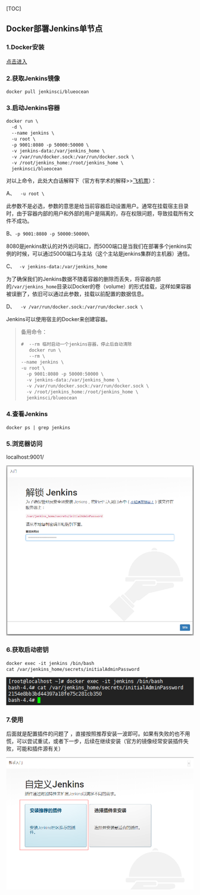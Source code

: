 [TOC]



## Docker部署Jenkins单节点

### 1.Docker安装

[点击进入](https://github.com/atsjp/note/tree/master/Docker/Docker.md)

### 2.获取Jenkins镜像 

```shell
docker pull jenkinsci/blueocean
```

### 3.启动Jenkins容器   

```shell
docker run \
  -d \
  --name jenkins \
  -u root \
  -p 9001:8080 -p 50000:50000 \
  -v jenkins-data:/var/jenkins_home \
  -v /var/run/docker.sock:/var/run/docker.sock \
  -v /root/jenkins_home:/root/jenkins_home \
  jenkinsci/blueocean
```
对以上命令，此处大白话解释下（官方有学术的解释>>[飞机票](https://jenkins.io/zh/doc/book/installing/)）：

A、`  -u root \`

此参数不是必选，参数的意思是给当前容器启动设置用户。通常在挂载宿主目录时，由于容器内部的用户和外部的用户是隔离的，存在权限问题，导致挂载所有文件不成功。

B、`-p 9001:8080 -p 50000:50000\  `   

8080是jenkins默认的对外访问端口，而5000端口是当我们在部署多个jenkins实例的时候，可以通过5000端口与主站（这个主站是jenkins集群的主机器）通信。

C、 ` -v jenkins-data:/var/jenkins_home`  

 为了确保我们的Jenkins数据不随着容器的删除而丢失，将容器内部的`/var/jenkins_home`目录以Docker的卷（volume）的形式挂载，这样如果容器被误删了，依旧可以通过此参数，挂载以前配置的数据信息。

D、`  -v /var/run/docker.sock:/var/run/docker.sock \`

Jenkins可以使用宿主的Docker来创建容器。



> 备用命令：
>
> ```shell
> #  --rm 临时启动一个jenkins容器，停止后自动清除
>    docker run \
>    --rm \
> --name jenkins \
> -u root \
>   -p 9001:8080 -p 50000:50000 \
>   -v jenkins-data:/var/jenkins_home \
>   -v /var/run/docker.sock:/var/run/docker.sock \
>   -v /root/jenkins_home:/root/jenkins_home \
>   jenkinsci/blueocean
>   ```

### 4.查看Jenkins

```shell
docker ps | grep jenkins
```

### 5.浏览器访问

localhost:9001/

![1567576863615](assets/1567576863615.png)

### 6.获取启动密钥

```shell
docker exec -it jenkins /bin/bash 
cat /var/jenkins_home/secrets/initialAdminPassword
```

<img src="assets/1567502904219.png" alt="1567502904219" style="zoom: 200%;" />

### 7.使用

后面就是配置插件的问题了  ，直接按照推荐安装一波即可。如果有失败的也不用慌，可以尝试重试，或者下一步，后续在继续安装（官方的镜像经常安装插件失败，可能和插件源有关）

![1567502846263](assets/1567502846263.png)